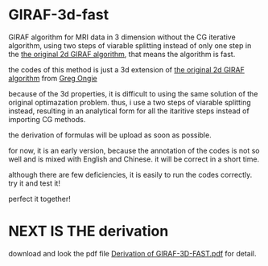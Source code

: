 # GIRAF-3d-fast
GIRAF algorithm for MRI data in 3 dimension without the CG iterative algorithm, using two steps of viarable splitting instead of only one step in the [the original 2d GIRAF algorithm](https://github.com/cbig-iowa/giraf), that means the algorithm is fast.

the codes of this method is just a 3d extension of [the original 2d GIRAF algorithm](https://github.com/cbig-iowa/giraf) from [Greg Ongie](https://github.com/gregongie)

because of the 3d properties, it is difficult to using the same solution of the original optimazation problem. thus, i use a two steps of viarable splitting instead, resulting in an analytical form for all the itaritive steps instead of importing CG methods.

the derivation of formulas will be upload as soon as possible.

for now, it is an early version, because the annotation of the codes is not so well and is mixed with English and Chinese. it will be correct in a short time.

although there are few deficiencies, it is easily to run the codes correctly. try it and test it!

perfect it together!

# NEXT IS THE derivation
download and look the pdf file [Derivation of GIRAF-3D-FAST.pdf](https://github.com/yhao-z/GIRAF-3d-fast/blob/main/Derivation%20of%20GIRAF-3D-FAST.pdf) for detail.
